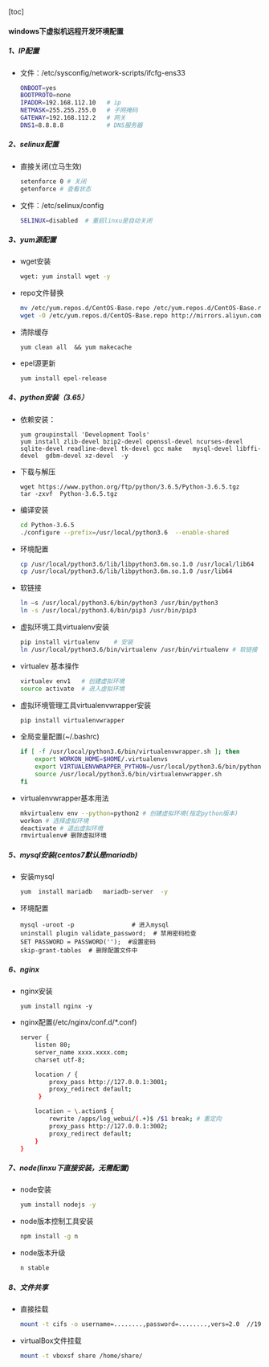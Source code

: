 [toc]
#### windows下虚拟机远程开发环境配置

#####  1、IP配置

* 文件：/etc/sysconfig/network-scripts/ifcfg-ens33

  ```bash
  ONBOOT=yes       
  BOOTPROTO=none   
  IPADDR=192.168.112.10   # ip
  NETMASK=255.255.255.0   # 子网掩码
  GATEWAY=192.168.112.2   # 网关
  DNS1=8.8.8.8            # DNS服务器
  ```

##### 2、selinux配置

* 直接关闭(立马生效)

  ```bash
  setenforce 0 # 关闭
  getenforce # 查看状态
  ```

* 文件：/etc/selinux/config

  ```bash
  SELINUX=disabled  # 重启linxu是自动关闭
  ```

##### 3、yum源配置

* wget安装

  ```bash
  wget: yum install wget -y
  ```

* repo文件替换

  ```bash
  mv /etc/yum.repos.d/CentOS-Base.repo /etc/yum.repos.d/CentOS-Base.repo.backup # 备份
  wget -O /etc/yum.repos.d/CentOS-Base.repo http://mirrors.aliyun.com/repo/Centos-7.repo  #替换
  ```

* 清除缓存

  ```
  yum clean all  && yum makecache
  ```

* epel源更新

  ```bash
  yum install epel-release
  ```

##### 4、python安装（3.65）

* 依赖安装：

  ```base
  yum groupinstall 'Development Tools' 
  yum install zlib-devel bzip2-devel openssl-devel ncurses-devel sqlite-devel readline-devel tk-devel gcc make   mysql-devel libffi-devel  gdbm-devel xz-devel  -y
  ```

* 下载与解压

  ```
  wget https://www.python.org/ftp/python/3.6.5/Python-3.6.5.tgz
  tar -zxvf  Python-3.6.5.tgz
  ```

* 编译安装

  ```bash
  cd Python-3.6.5
  ./configure --prefix=/usr/local/python3.6  --enable-shared
  ```

* 环境配置

  ```bash
  cp /usr/local/python3.6/lib/libpython3.6m.so.1.0 /usr/local/lib64
  cp /usr/local/python3.6/lib/libpython3.6m.so.1.0 /usr/lib64
  ```

* 软链接

  ```bash
  ln –s /usr/local/python3.6/bin/python3 /usr/bin/python3
  ln -s /usr/local/python3.6/bin/pip3 /usr/bin/pip3
  ```

* 虚拟环境工具virtualenv安装

  ```bash
  pip install virtualenv    # 安装
  ln /usr/local/python3.6/bin/virtualenv /usr/bin/virtualenv # 软链接
  ```

* virtualev 基本操作

  ```bash
  virtualev env1   # 创建虚拟环境
  source activate  # 进入虚拟环境
  ```

* 虚拟环境管理工具virtualenvwrapper安装

  ```bash
  pip install virtualenvwrapper
  ```

* 全局变量配置(~/.bashrc)

  ```bash
  if [ -f /usr/local/python3.6/bin/virtualenvwrapper.sh ]; then
      export WORKON_HOME=$HOME/.virtualenvs
      export VIRTUALENVWRAPPER_PYTHON=/usr/local/python3.6/bin/python3
      source /usr/local/python3.6/bin/virtualenvwrapper.sh
  fi
  ```

* virtualenvwrapper基本用法

  ```bash
  mkvirtualenv env --python=python2 # 创建虚拟环境(指定python版本)
  workon # 选择虚拟环境
  deactivate # 退出虚拟环境
  rmvirtualenv# 删除虚拟环境
  ```

 ##### 5、mysql安装(centos7默认是mariadb)

* 安装mysql

  ```bash
  yum  install mariadb   mariadb-server  -y
  ```

* 环境配置

  ```bahs
  mysql -uroot -p                # 进入mysql
  uninstall plugin validate_password;  # 禁用密码检查
  SET PASSWORD = PASSWORD('');  #设置密码
  skip-grant-tables  # 删除配置文件中
  ```

##### 6、nginx

* nginx安装

  ```
  yum install nginx -y
  ```

* nginx配置(/etc/nginx/conf.d/*.conf)

  ```bash
  server {
      listen 80;
      server_name xxxx.xxxx.com;
      charset utf-8;
  
      location / {
          proxy_pass http://127.0.0.1:3001;
          proxy_redirect default;
       }
  
      location ~ \.action$ {
          rewrite /apps/log_webui/(.+)$ /$1 break; # 重定向
          proxy_pass http://127.0.0.1:3002;
          proxy_redirect default;
      }
  }
  ```

  

 ##### 7、node(linxu下直接安装，无需配置)

* node安装

  ```bash
  yum install nodejs -y
  ```

* node版本控制工具安装

  ```bash
  npm install -g n
  ```

* node版本升级

  ```bash
  n stable
  ```

#####  8、文件共享

* 直接挂载

  ```bash
  mount -t cifs -o username=........,password=........,vers=2.0  //192.168.56.1/share /home/share
  ```

* virtualBox文件挂载

  ```bash
  mount -t vboxsf share /home/share/
  ```

